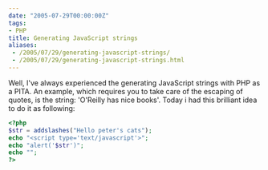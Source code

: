 ```yaml
---
date: "2005-07-29T00:00:00Z"
tags:
- PHP
title: Generating JavaScript strings
aliases:
 - /2005/07/29/generating-javascript-strings/
 - /2005/07/29/generating-javascript-strings.html
---
```

Well, I've always experienced the generating JavaScript strings with PHP as a PITA. An example, which requires you to take care of the escaping of quotes, is the string: 'O'Reilly has nice books'. Today i had this brilliant idea to do it as following:

```php
<?php
$str = addslashes("Hello peter's cats");
echo "<script type='text/javascript'>";
echo "alert('$str')";
echo "";
?>
```
